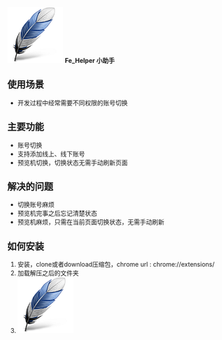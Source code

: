![此处输入图片的描述][1]
**Fe_Helper 小助手**
## 使用场景 ##

 - 开发过程中经常需要不同权限的账号切换
 
## 主要功能 ##

 - 账号切换
 - 支持添加线上、线下账号
 - 预览机切换，切换状态无需手动刷新页面
 
 ## 解决的问题 ##
 - 切换账号麻烦
 - 预览机完事之后忘记清楚状态
 - 预览机麻烦，只需在当前页面切换状态，无需手动刷新

## 如何安装 ##

 1. 安装，clone或者download压缩包，chrome url :  chrome://extensions/
 2. 加载解压之后的文件夹
 3. ![此处输入图片的描述][1]


  [1]: https://github.com/shibiaoz/Fe_Helper/blob/master/images/icon128.png?raw=true
